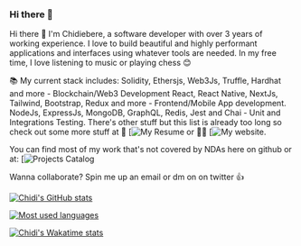 ### Hi there 👋

Hi there 👋 
I'm Chidiebere, a software developer with over 3 years of working experience.
I love to build beautiful and highly performant applications and interfaces using whatever tools are needed. In my free time, I love listening to music or playing chess 😊

📚 My current stack includes:
Solidity, Ethersjs, Web3Js, Truffle, Hardhat and more - Blockchain/Web3 Development 
React, React Native, NextJs, Tailwind, Bootstrap, Redux and more - Frontend/Mobile App development.
NodeJs, ExpressJs, MongoDB, GraphQL, Redis, 
Jest and Chai - Unit and Integrations Testing.
There's other stuff but this list is already too long so check out some more stuff at
🧾 [![My Resume](https://drive.google.com/file/d/1S0myL39LNDFXdpuZQLh1GNNeBN4hx3hK/view?usp=sharing) or 
👨‍💻 [![My website](https://www.thechidiebere.com/).

You can find most of my work that's not covered by NDAs here on github or at:
[![Projects Catalog](https://docs.google.com/document/d/1mOgn7CP1zsRRNLGc2eRUn_b_cvmVIi1FAbnlrVT9Pns/edit?usp=sharing)

Wanna collaborate? Spin me up an email or dm on on twitter 👍

[![Chidi's GitHub stats](https://github-readme-stats.vercel.app/api?username=davien21&count_private=true&show_icons=true&theme=gotham&line_height=27)](https://github.com/murewaashiru/github-readme-stats)

[![Most used languages ](https://github-readme-stats.vercel.app/api/top-langs/?username=davien21&theme=gotham&count_private=true&line_height=27)](https://github.com/anuraghazra/github-readme-stats)


[![Chidi's Wakatime stats](https://github-readme-stats.vercel.app/api/wakatime?username=davien21&theme=gotham&count_private=true&line_height=27&langs_count=7)](https://github.com/anuraghazra/github-readme-stats)
